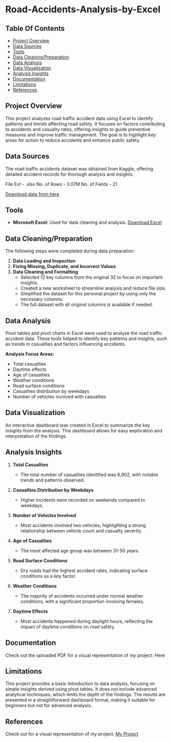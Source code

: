# Road-Accidents-Analysis-by-Excel

## Table Of Contents

- [Project Overview](#project-overview)
- [Data Sources](#data-sources)
- [Tools](#tools)
- [Data Cleaning/Preparation](#data-cleaningpreparation)
- [Data Analysis](#data-analysis)
- [Data Visualization](#data-visualization)
- [Analysis Insights](#analysis-insights)
- [Documentation](#documentation)
- [Limitations](#limitations)
- [References](#references)

## Project Overview

This project analyzes road traffic accident data using Excel to identify patterns and trends affecting road safety. It focuses on factors contributing to accidents and casualty rates, offering insights to guide preventive measures and improve traffic management. The goal is to highlight key areas for action to reduce accidents and enhance public safety.

## Data Sources

The road traffic accidents dataset was obtained from Kaggle, offering detailed accident records for thorough analysis and insights. 

File Ext - .xlsx
No. of Rows - 3.07M
No. of Fields - 21

[Download data from here](https://www.kaggle.com/code/mohamedfaisvk/road-traffic-accidents-severity-classifier/input)

## Tools

- **Microsoft Excel**: Used for data cleaning and analysis. [Download Excel](https://www.microsoft.com/en-in/microsoft-365/excel)

## Data Cleaning/Preparation

The following steps were completed during data preparation:  

1. **Data Loading and Inspection**  
2. **Fixing Missing, Duplicate, and Incorrect Values**  
3. **Data Cleaning and Formatting**  
   - Selected 12 key columns from the original 32 to focus on important insights.  
   - Created a new worksheet to streamline analysis and reduce file size.  
   - Simplified the dataset for this personal project by using only the necessary columns.  
   - The full dataset with all original columns is available if needed.  

## Data Analysis

Pivot tables and pivot charts in Excel were used to analyze the road traffic accident data. These tools helped to identify key patterns and insights, such as trends in casualties and factors influencing accidents.

**Analysis Focus Areas:**  
- Total casualties  
- Daytime effects  
- Age of casualties  
- Weather conditions  
- Road surface conditions  
- Casualties distribution by weekdays  
- Number of vehicles involved with casualties  

## Data Visualization

An interactive dashboard was created in Excel to summarize the key insights from the analysis. This dashboard allows for easy exploration and interpretation of the findings.  

## Analysis Insights

1. **Total Casualties**  
   - The total number of casualties identified was 6,902, with notable trends and patterns observed.  

2. **Casualties Distribution by Weekdays**  
   - Higher incidents were recorded on weekends compared to weekdays.  

3. **Number of Vehicles Involved**  
   - Most accidents involved two vehicles, highlighting a strong relationship between vehicle count and casualty severity.  

4. **Age of Casualties**  
   - The most affected age group was between 31-50 years.  

5. **Road Surface Conditions**  
   - Dry roads had the highest accident rates, indicating surface conditions as a key factor.  

6. **Weather Conditions**  
   - The majority of accidents occurred under normal weather conditions, with a significant proportion involving females.  

7. **Daytime Effects**  
   - Most accidents happened during daylight hours, reflecting the impact of daytime conditions on road safety.  

## Documentation
Check out the uploaded PDF for a visual representation of my project: Here

## Limitations

This project provides a basic introduction to data analysis, focusing on simple insights derived using pivot tables. It does not include advanced analytical techniques, which limits the depth of the findings. The results are presented in a straightforward dashboard format, making it suitable for beginners but not for advanced analysis. 

## References
Check out for a visual representation of my project: [My Project](https://mailmissouri-my.sharepoint.com/:x:/g/personal/sknhw_umsystem_edu/EVrQvRzcYjBClThVxmEdr_QBCG2hqpjA8PrdiCzotW2jXw?e=ALiumy)

